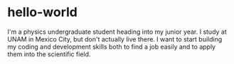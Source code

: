 # hello-world

I'm a physics undergraduate student heading into my junior year. I study at UNAM in Mexico City, but don't actually live there. I want to start building my coding and development skills both to find a job easily and to apply them into the scientific field. 
